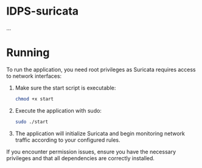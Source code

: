 # IDPS-suricata
...

# Running

To run the application, you need root privileges as Suricata requires access to network interfaces:

1. Make sure the start script is executable:
   ```bash
   chmod +x start
   ```

2. Execute the application with sudo:
   ```bash
   sudo ./start
   ```

3. The application will initialize Suricata and begin monitoring network traffic according to your configured rules.

If you encounter permission issues, ensure you have the necessary privileges and that all dependencies are correctly installed.

